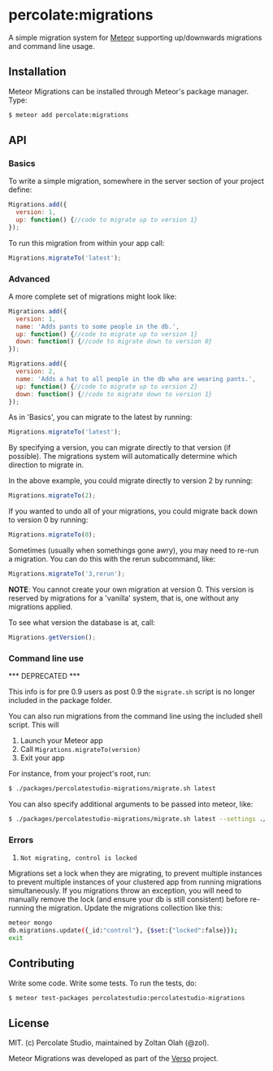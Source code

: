 # percolate:migrations

A simple migration system for [Meteor](http://meteor.com) supporting up/downwards migrations and command line usage.

## Installation

Meteor Migrations can be installed through Meteor's package manager. Type:

``` sh
$ meteor add percolate:migrations
```

## API

### Basics

To write a simple migration, somewhere in the server section of your project define:

``` javascript
Migrations.add({
  version: 1,
  up: function() {//code to migrate up to version 1}
});
```

To run this migration from within your app call:

``` javascript
Migrations.migrateTo('latest');
```

### Advanced

A more complete set of migrations might look like:

``` javascript
Migrations.add({
  version: 1,
  name: 'Adds pants to some people in the db.',
  up: function() {//code to migrate up to version 1}
  down: function() {//code to migrate down to version 0}
});

Migrations.add({
  version: 2,
  name: 'Adds a hat to all people in the db who are wearing pants.',
  up: function() {//code to migrate up to version 2}
  down: function() {//code to migrate down to version 1}
});
```

As in 'Basics', you can migrate to the latest by running:

``` javascript
Migrations.migrateTo('latest');
```

By specifying a version, you can migrate directly to that version (if possible). The migrations system will automatically determine which direction to migrate in.

In the above example, you could migrate directly to version 2 by running:

``` javascript
Migrations.migrateTo(2);
```

If you wanted to undo all of your migrations, you could migrate back down to version 0 by running:

``` javascript
Migrations.migrateTo(0);
```

Sometimes (usually when somethings gone awry), you may need to re-run a migration. You can do this with the rerun subcommand, like:

``` javascript
Migrations.migrateTo('3,rerun');
```

**NOTE**: You cannot create your own migration at version 0. This version is reserved by migrations for a 'vanilla' system, that is, one without any migrations applied.

To see what version the database is at, call:

``` javascript
Migrations.getVersion();
```

### Command line use

*** DEPRECATED ***

This info is for pre 0.9 users as post 0.9 the `migrate.sh` script is no longer included in the package folder.

You can also run migrations from the command line using the included shell script. This will 

1. Launch your Meteor app
2. Call `Migrations.migrateTo(version)`
3. Exit your app

For instance, from your project's root, run:

``` sh
$ ./packages/percolatestudio-migrations/migrate.sh latest
```

You can also specify additional arguments to be passed into meteor, like:

``` sh
$ ./packages/percolatestudio-migrations/migrate.sh latest --settings ./setting.json
```

### Errors
1. `Not migrating, control is locked`

  Migrations set a lock when they are migrating, to prevent multiple instances to prevent multiple instances of your clustered app from running migrations simultaneously. If you migrations throw an exception, you will need to manually remove the lock (and ensure your db is still consistent) before re-running the migration. Update the migrations collection like this:

  ``` sh
  meteor mongo
  db.migrations.update({_id:"control"}, {$set:{"locked":false}});
  exit
  ```

## Contributing

Write some code. Write some tests. To run the tests, do:

``` sh
$ meteor test-packages percolatestudio:percolatestudio-migrations
```

## License 

MIT. (c) Percolate Studio, maintained by Zoltan Olah (@zol).

Meteor Migrations was developed as part of the [Verso](http://versoapp.com) project.
